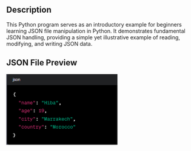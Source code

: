 ## Description
This Python program serves as an introductory example for beginners learning JSON file manipulation in Python. It demonstrates fundamental JSON handling, providing a simple yet illustrative example of reading, modifying, and writing JSON data.
## JSON File Preview
<img src="eg.png">
